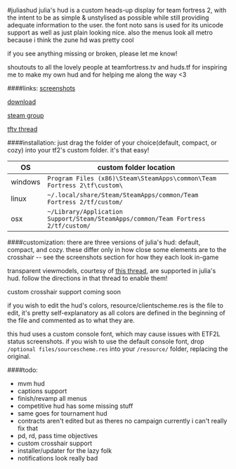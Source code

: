 #juliashud
julia's hud is a custom heads-up display for team fortress 2, with the intent to be as simple & unstylised as possible while still providing adequate information to the user.
the font noto sans is used for its unicode support as well as just plain looking nice.
also the menus look all metro because i think the zune hd was pretty cool

if you see anything missing or broken, please let me know!

shoutouts to all the lovely people at teamfortress.tv and huds.tf for inspiring me to make my own hud and for helping me along the way <3

####links:
[screenshots](http://imgur.com/a/T1GlQ)

[download](https://github.com/juliastumpf/juliashud/archive/master.zip)

[steam group](http://steamcommunity.com/groups/juliashud)

[tftv thread](http://www.teamfortress.tv/32850/julias-hud)

####installation:
just drag the folder of your choice(default, compact, or cozy) into your tf2's custom folder. it's that easy!

| OS      | custom folder location                                                            |
| ------- | --------------------------------------------------------------------------------- |
| windows | `Program Files (x86)\Steam\SteamApps\common\Team Fortress 2\tf\custom\` 		  |
| linux   | `~/.local/share/Steam/SteamApps/common/Team Fortress 2/tf/custom/`      		  |
| osx 	  | `~/Library/Application Support/Steam/SteamApps/common/Team Fortress 2/tf/custom/` |

####customization:
there are three versions of julia's hud: default, compact, and cozy. these differ only in how close some elements are to the crosshair -- see the screenshots section for how they each look in-game

transparent viewmodels, courtesy of [this thread](http://www.teamfortress.tv/21928/transparent-viewmodels-in-any-hud/), are supported in julia's hud. follow the directions in that thread to enable them!

custom crosshair support coming soon

if you wish to edit the hud's colors, resource/clientscheme.res is the file to edit, it's pretty self-explanatory as all colors are defined in the beginning of the file and commented as to what they are.

this hud uses a custom console font, which may cause issues with ETF2L status screenshots. if you wish to use the default console font, drop `/optional files/sourcescheme.res` into your `/resource/` folder, replacing the original.

####todo:
- mvm hud
- captions support
- finish/revamp all menus
- competitive hud has some missing stuff
- same goes for tournament hud
- contracts aren't edited but as theres no campaign currently i can't really fix that
- pd, rd, pass time objectives
- custom crosshair support
- installer/updater for the lazy folk
- notifications look really bad